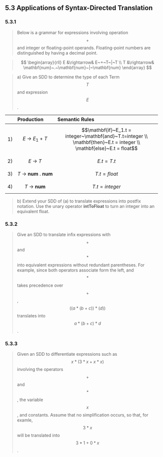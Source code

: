 ## 5.3 Applications of Syntax-Directed Translation

### 5.3.1

> Below is a grammar for expressions involving operation $$+$$ and integer or floating-point operands. Floating-point numbers are distinguished by having a decimal point.

> $$
\begin{array}{rll}
E &\rightarrow& E~+~T~|~T \\
T &\rightarrow& \mathbf{num}~.~\mathbf{num}~|~\mathbf{num}
\end{array}
$$

> a) Give an SDD to determine the type of each Term $$T$$ and expression $$E$$.

|    | Production | Semantic Rules |
|:--:|:-----------|:---------------|
| 1) | $$E~\rightarrow~E_1~+~T$$ | $$\mathbf{if}~E_1.t = integer~\mathbf{and}~T.t=integer \\ \mathbf{then}~E.t = integer \\ \mathbf{else}~E.t = float$$ |
| 2) | $$E~\rightarrow~T$$ | $$E.t = T.t$$ |
| 3) | $$T~\rightarrow~\mathbf{num}~.~\mathbf{num}$$ | $$T.t = float$$ |
| 4) | $$T~\rightarrow~\mathbf{num}$$ | $$T.t = integer$$ |

> b) Extend your SDD of (a) to translate expressions into postfix notation. Use the unary operator __intToFloat__ to turn an integer into an equivalent float.

### 5.3.2

> Give an SDD to translate infix expressions with $$+$$ and $$*$$ into equivalent expressions without redundant parentheses. For example, since both operators associate form the left, and $$*$$ takes precedence over $$+$$, $$((a*(b+c))*(d))$$ translates into $$a*(b+c)*d$$.

### 5.3.3

> Given an SDD to differentiate expressions such as $$x*(3*x+x*x)$$ involving the operators $$+$$ and $$*$$, the variable $$x$$, and constants. Assume that no simplification occurs, so that, for examle, $$3*x$$ will be translated into $$3*1+0*x$$.
